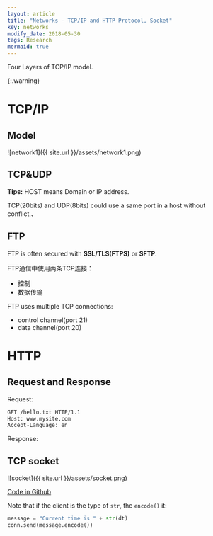```yaml
---
layout: article
title: "Networks - TCP/IP and HTTP Protocol, Socket"
key: networks
modify_date: 2018-05-30
tags: Research
mermaid: true
---
```




Four Layers of TCP/IP model.

{:.warning} 

<!--more-->

# TCP/IP

## Model

![network1]({{ site.url }}/assets/network1.png)

## TCP&UDP

**Tips:** HOST means Domain or IP address.

TCP(20bits) and UDP(8bits) could use a same port in a host without conflict.、

## FTP

FTP is often secured with **SSL/TLS(FTPS)** or **SFTP**.

FTP通信中使用两条TCP连接：

- 控制
- 数据传输

FTP uses multiple TCP connections:

- control channel(port 21)
- data channel(port 20)

# HTTP

## Request and Response

Request:

```html
GET /hello.txt HTTP/1.1
Host: www.mysite.com
Accept-Language: en
```

Response:

## TCP socket

![socket]({{ site.url }}/assets/socket.png)

[Code in Github](https://github.com/chenweigao/python_web/tree/master/socket)

Note that if the client is the type of `str`, the `encode()` it:

```python
message = "Current time is " + str(dt)
conn.send(message.encode())
```
